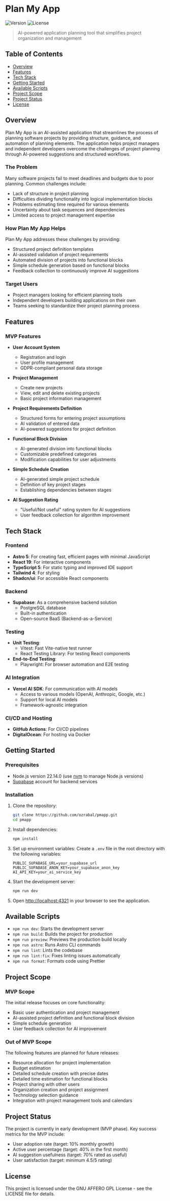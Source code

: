 # Plan My App

![Version](https://img.shields.io/badge/version-0.0.1-blue.svg)
![License](https://img.shields.io/badge/license-GNU_AFFERO_GPL-green.svg)

> AI-powered application planning tool that simplifies project organization and management

## Table of Contents

- [Overview](#overview)
- [Features](#features)
- [Tech Stack](#tech-stack)
- [Getting Started](#getting-started)
- [Available Scripts](#available-scripts)
- [Project Scope](#project-scope)
- [Project Status](#project-status)
- [License](#license)

## Overview

Plan My App is an AI-assisted application that streamlines the process of planning software projects by providing structure, guidance, and automation of planning elements. The application helps project managers and independent developers overcome the challenges of project planning through AI-powered suggestions and structured workflows.

### The Problem

Many software projects fail to meet deadlines and budgets due to poor planning. Common challenges include:

- Lack of structure in project planning
- Difficulties dividing functionality into logical implementation blocks
- Problems estimating time required for various elements
- Uncertainty about task sequences and dependencies
- Limited access to project management expertise

### How Plan My App Helps

Plan My App addresses these challenges by providing:

- Structured project definition templates
- AI-assisted validation of project requirements
- Automated division of projects into functional blocks
- Simple schedule generation based on functional blocks
- Feedback collection to continuously improve AI suggestions

### Target Users

- Project managers looking for efficient planning tools
- Independent developers building applications on their own
- Teams seeking to standardize their project planning process

## Features

### MVP Features

- **User Account System**
  - Registration and login
  - User profile management
  - GDPR-compliant personal data storage

- **Project Management**
  - Create new projects
  - View, edit and delete existing projects
  - Basic project information management

- **Project Requirements Definition**
  - Structured forms for entering project assumptions
  - AI validation of entered data
  - AI-powered suggestions for project definition

- **Functional Block Division**
  - AI-generated division into functional blocks
  - Customizable predefined categories
  - Modification capabilities for user adjustments

- **Simple Schedule Creation**
  - AI-generated simple project schedule
  - Definition of key project stages
  - Establishing dependencies between stages

- **AI Suggestion Rating**
  - "Useful/Not useful" rating system for AI suggestions
  - User feedback collection for algorithm improvement

## Tech Stack

### Frontend
- **Astro 5**: For creating fast, efficient pages with minimal JavaScript
- **React 19**: For interactive components
- **TypeScript 5**: For static typing and improved IDE support
- **Tailwind 4**: For styling
- **Shadcn/ui**: For accessible React components

### Backend
- **Supabase**: As a comprehensive backend solution
  - PostgreSQL database
  - Built-in authentication
  - Open-source BaaS (Backend-as-a-Service)

### Testing
- **Unit Testing**: 
  - Vitest: Fast Vite-native test runner
  - React Testing Library: For testing React components
- **End-to-End Testing**:
  - Playwright: For browser automation and E2E testing

### AI Integration
- **Vercel AI SDK**: For communication with AI models
  - Access to various models (OpenAI, Anthropic, Google, etc.)
  - Support for local AI models
  - Framework-agnostic integration

### CI/CD and Hosting
- **GitHub Actions**: For CI/CD pipelines
- **DigitalOcean**: For hosting via Docker

## Getting Started

### Prerequisites

- Node.js version 22.14.0 (use [nvm](https://github.com/nvm-sh/nvm) to manage Node.js versions)
- [Supabase](https://supabase.com/) account for backend services

### Installation

1. Clone the repository:
   ```bash
   git clone https://github.com/ozrabal/pmapp.git
   cd pmapp
   ```

2. Install dependencies:
   ```bash
   npm install
   ```

3. Set up environment variables:
   Create a `.env` file in the root directory with the following variables:
   ```
   PUBLIC_SUPABASE_URL=your_supabase_url
   PUBLIC_SUPABASE_ANON_KEY=your_supabase_anon_key
   AI_API_KEY=your_ai_service_key
   ```

4. Start the development server:
   ```bash
   npm run dev
   ```

5. Open [http://localhost:4321](http://localhost:4321) in your browser to see the application.

## Available Scripts

- `npm run dev`: Starts the development server
- `npm run build`: Builds the project for production
- `npm run preview`: Previews the production build locally
- `npm run astro`: Runs Astro CLI commands
- `npm run lint`: Lints the codebase
- `npm run lint:fix`: Fixes linting issues automatically
- `npm run format`: Formats code using Prettier

## Project Scope

### MVP Scope

The initial release focuses on core functionality:
- Basic user authentication and project management
- AI-assisted project definition and functional block division
- Simple schedule generation
- User feedback collection for AI improvement

### Out of MVP Scope

The following features are planned for future releases:
- Resource allocation for project implementation
- Budget estimation
- Detailed schedule creation with precise dates
- Detailed time estimation for functional blocks
- Project sharing with other users
- Organization creation and project assignment
- Technology selection guidance
- Integration with project management tools and calendars

## Project Status

The project is currently in early development (MVP phase). Key success metrics for the MVP include:
- User adoption rate (target: 10% monthly growth)
- Active user percentage (target: 40% in the first month)
- AI suggestion usefulness (target: 70% rated as useful)
- User satisfaction (target: minimum 4.5/5 rating)

## License

This project is licensed under the GNU AFFERO GPL License - see the LICENSE file for details.